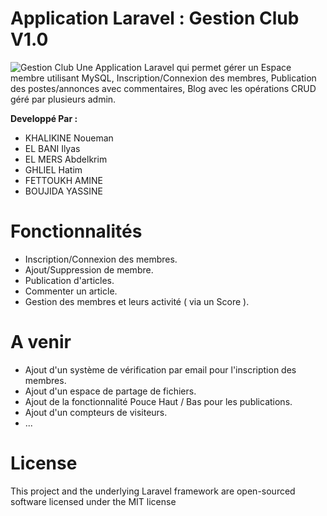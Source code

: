 # Application Laravel : Gestion Club V1.0
![Gestion Club](https://cdn-images-1.medium.com/max/1600/1*fN6SmVkrWyBLZi4UvRHdgA.jpeg)
Une Application Laravel qui permet gérer un Espace membre utilisant MySQL, Inscription/Connexion des membres, Publication des postes/annonces avec commentaires, Blog avec les opérations CRUD géré par plusieurs admin.

**Developpé Par :**
  - KHALIKINE Noueman
  - EL BANI Ilyas
  - EL MERS Abdelkrim
  - GHLIEL Hatim
  - FETTOUKH AMINE
  - BOUJIDA YASSINE

# Fonctionnalités
  - Inscription/Connexion des membres.
  - Ajout/Suppression de membre.
  - Publication d'articles.
  - Commenter un article.
  - Gestion des membres et leurs activité ( via un Score ).

# A venir 
  - Ajout d'un système de vérification par email pour l'inscription des membres.
  - Ajout d'un espace de partage de fichiers.
  - Ajout de la fonctionnalité Pouce Haut / Bas pour les publications.
  - Ajout d'un compteurs de visiteurs.
  - ...

# License
This project and the underlying Laravel framework are open-sourced software licensed under the MIT license
